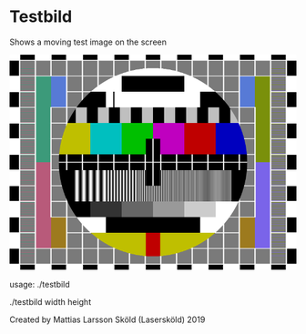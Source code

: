 Testbild
=======

Shows a moving test image on the screen

![Testbild](testbild.png)

usage:
./testbild

./testbild width height

Created by Mattias Larsson Sköld (Lasersköld) 2019
